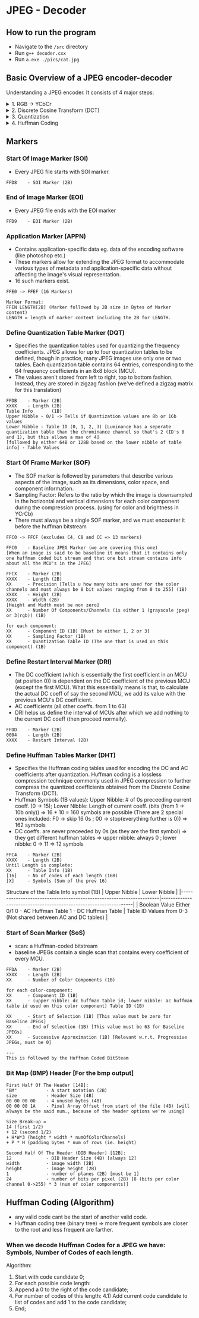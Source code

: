 # JPEG - Decoder

## How to run the program

- Navigate to the `/src` directory
- Run `g++ decoder.cxx`
- Run `a.exe ./pics/cat.jpg`

## Basic Overview of a JPEG encoder-decoder
Understanding a JPEG encoder. It consists of 4 major steps:

<details>
<summary>1. RGB → YCbCr</summary>

- YCbCr color space separates luminance (Y) from chrominance (Cb and Cr), allowing for more efficient compression. Human vision is more sensitive to changes in brightness (luminance) than to changes in color (chrominance). By subsampling the chrominance channels (Cb and Cr), JPEG encoders can reduce the data needed to represent the image while preserving visual quality.


- The image is broken up into 8x8 blocks of pixels called MCUs (minimum coded units). Since we have 3 channels (Y, Cr, Cb), we will have 3 sets of MCUs. These MCUs can be treated as individual MCUs and further steps can be performed on them.

</details>

<details>
<summary>2. Discrete Cosine Transform (DCT)</summary>

- Converts image from spatial domain -> frequency domain
- low-frequency images? -> when pixels are very similar to their neighbors ; high-frequency images? -> when pixels are very different from their neighbors
- Human visual perception is less sensitive to changes in high-frequency information compared to low-frequency information
- The DCT tends to concentrate most of the image energy in a small number of low-frequency coefficients, while high-frequency coefficients represent finer details. Since the low-frequency coefficients contain a significant portion of the image's energy, they are less aggressively quantized during compression to preserve important image features and overall structure.
</details>

<details>
<summary>3. Quantization</summary>

- Reduces the precision of the frequency coefficients obtained after the Discrete Cosine Transform (DCT). By dividing the DCT coefficients by values in a quantization matrix, many of these coefficients become smaller and can be approximated to zero.
- Quantization is often designed to exploit properties of human visual perception. ie. high-frequency components -> larger quantization coefficients and lower will have smaller
- This is irreversible. eg: 23 and 5 => 23/5 = 4 => 4 * 5 = 20 (we lost precision data)
- These values decide how much your image is compressed.
  
</details>

<details>
<summary>4. Huffman Coding</summary>

- more frequent coeffs -> smaller code length ; less frequent coeffs -> larger code length
- is stored in a zig-zag fashion because the lower triangle consists of the high-frequency components which are highly quantized and are often 0. These 0s can be grouped for efficient storage. 
  
</details>


## Markers

### Start Of Image Marker (SOI)
- Every JPEG file starts with SOI marker.
```
FFD8    - SOI Marker (2B)
```

### End of Image Marker (EOI)
 - Every JPEG file ends with the EOI marker
```
FFD9    - EOI Marker (2B)
```

### Application Marker (APPN)
- Contains application-specific data eg. data of the encoding software (like photoshop etc.)
- These markers allow for extending the JPEG format to accommodate various types of metadata and application-specific data without affecting the image's visual representation.
- 16 such markers exist. 
```
FFE0 -> FFEF (16 Markers)

Marker Format:
FFEN LENGTH[2B] (Marker followed by 2B size in Bytes of Marker content)
LENGTH = length of marker content including the 2B for LENGTH.

```

### Define Quantization Table Marker (DQT)
- Specifies the quantization tables used for quantizing the frequency coefficients. JPEG allows for up to four quantization tables to be defined, though in practice, many JPEG images use only one or two tables. Each quantization table contains 64 entries, corresponding to the 64 frequency coefficients in an 8x8 block (MCU).
- The values aren't stored from left to right, top to bottom fashion. Instead, they are stored in zigzag fashion (we've defined a zigzag matrix for this translation) 
```
FFDB    - Marker (2B)
XXXX    - Length (2B)
Table Info       (1B)
Upper Nibble - 0/1 -> Tells if Quantization values are 8b or 16b values
Lower Nibble - Table ID (0, 1, 2, 3) [Luminance has a seperate quantization table than the chrominance channel so that's 2 (ID's 0 and 1), but this allows a max of 4]
[followed by either 64B or 128B based on the lower nibble of table info] - Table Values
```

### Start Of Frame Marker (SOF)
- The SOF marker is followed by parameters that describe various aspects of the image, such as its dimensions, color space, and component information.
- Sampling Factor: Refers to the ratio by which the image is downsampled in the horizontal and vertical dimensions for each color component during the compression process. (using for color and brightness in YCrCb) 
- There must always be a single SOF marker, and we must encounter it before the huffman bitstream
```
FFC0 -> FFCF (excludes C4, C8 and CC => 13 markers)

FFC0    - Baseline JPEG Marker (we are covering this one)
[When an image is said to be baseline it means that it contains only one huffman coded bit stream and that one bit stream contains info about all the MCU's in the JPEG]

FFCX    - Marker (2B)
XXXX    - Length (2B)
XX      - Precision [Tells u how many bits are used for the color channels and must always be 8 bit values ranging from 0 to 255] (1B)
XXXX    - Height (2B)
XXXX    - Width (2B)
[Height and Width must be non zero]
XX      - Number Of Components/Channels (is either 1 (grayscale jpeg) or 3(rgb)) (1B)

for each component:
XX      - Component ID (1B) [Must be either 1, 2 or 3]
XX      - Sampling Factor (1B)
XX      - Quantization Table ID (The one that is used on this component) (1B)
```

### Define Restart Interval Marker (DRI)
- The DC coefficient (which is essentially the first coefficient in an MCU (at position 0)) is dependent on the DC coefficient of the previous MCU (except the first MCU). What this essentially means is that, to calculate the actual DC coeff of say the second MCU, we add its value with the previous MCU's DC coefficient.
- AC coefficients (all other coeffs. from 1 to 63)
- DRI helps us define the interval of MCUs after which we add nothing to the current DC coeff (then proceed normally).
```
FFDD    - Marker (2B)
0004    - Length (2B)
XXXX    - Restart Interval (2B)
```

### Define Huffman Tables Marker (DHT)
- Specifies the Huffman coding tables used for encoding the DC and AC coefficients after quantization. Huffman coding is a lossless compression technique commonly used in JPEG compression to further compress the quantized coefficients obtained from the Discrete Cosine Transform (DCT).
- Huffman Symbols (1B values): Upper Nibble: # of 0s preceeding current coeff. (0 -> 15); Lower Nibble: Length of current coeff. (bits (from 1 -> 10b only))
  => 16 * 10 = 160 symbols are possible (There are 2 special ones included: F0 -> skip 16 0s ; 00 -> stop(everything further is 0))
  => 162 symbols
- DC coeffs. are never preceeded by 0s (as they are the first symbol) => they get different huffman tables
  => upper nibble: always 0 ; lower nibble: 0 -> 11
  => 12 symbols
```
FFC4    - Marker (2B)
XXXX    - Length (2B)
Until Length is complete:
XX      - Table Info (1B)
[16]    - No of codes of each length (16B)
[X]     - Symbols (Sum of the prev 16)
```
Structure of the Table Info symbol (1B)
| Upper Nibble                                                        | Lower Nibble                                                     |
|---------------------------------------------------------------------|------------------------------------------------------------------|
| Boolean Value Either 0/1  0 - AC Huffman Table 1 - DC Huffman Table | Table ID   Values from 0-3 (Not shared between AC and DC tables) |


### Start of Scan Marker (SoS)
- scan: a Huffman-coded bitstream
- baseline JPEGs contain a single scan that contains every coefficient of every MCU.
```
FFDA    - Marker (2B)
XXXX    - Length (2B)
XX      - Number of Color Components (1B)

for each color-component:
XX      - Component ID (1B)
XX      - (upper nibble: dc huffman table id; lower nibble: ac huffman table id used on this color component) Table ID (1B)

XX      - Start of Selection (1B) [This value must be zero for Baseline JPEGs]
XX      - End of Selection (1B) [This value must be 63 for Baseline JPEGs]
XX      - Successive Approximation (1B) [Relevant w.r.t. Progressive JPEGs, must be 0]

---
This is followed by the Huffman Coded BitSteam
```

### Bit Map (BMP) Header [For the bmp output]
```
First Half Of The Header [14B]:
"BM"           - A start notation (2B)
size           - Header Size (4B)
00 00 00 00    - 4 unused bytes (4B)
00 00 00 1A    - Pixel Array Offset from start of the file (4B) [will always be the said num., because of the header options we're using]

Size Break-up = 
14 (first 1/2)
+ 12 (second 1/2)
+ H*W*3 (height * width * numOfColorChannels)
+ P * H (padding bytes * num of rows (ie. height)

Second Half Of The Header (DIB Header) [12B]:
12             - DIB Header Size (4B) [always 12]
width          - image width (2B)
height         - image height (2B)
1              - number of planes (2B) [must be 1]
24             - number of bits per pixel (2B) [8 (bits per color channel 0->255) * 3 (num of color components)]
```

## Huffman Coding (Algorithm)
- any valid code cant be the start of another valid code.
- Huffman coding tree (binary tree) => more frequent symbols are closer to the root and less frequent are farther.

### When we decode Huffman Codes for a JPEG we have: Symbols, Number of Codes of each length.
Algorithm:
1) Start with code candidate 0;
2) For each possible code length:
3) Append a 0 to the right of the code candidate;
4) For number of codes of this length:
4.1) Add current code candidate to list of codes and add 1 to the code candidate;
5) End;


